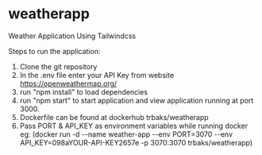 # weatherapp
Weather Application Using Tailwindcss

Steps to run the application:
1. Clone the git repository
2. In the .env file enter your API Key from website https://openweathermap.org/ 
3. run "npm install" to load dependencies
4. run "npm start" to start application and view application running at port 3000.
5. Dockerfile can be found at dockerhub trbaks/weatherapp
6. Pass PORT & API_KEY as environment variables while running docker eg: (docker run -d --name weather-app --env PORT=3070 --env API_KEY=098aYOUR-API-KEY2657e  -p 3070:3070 trbaks/weatherapp)
